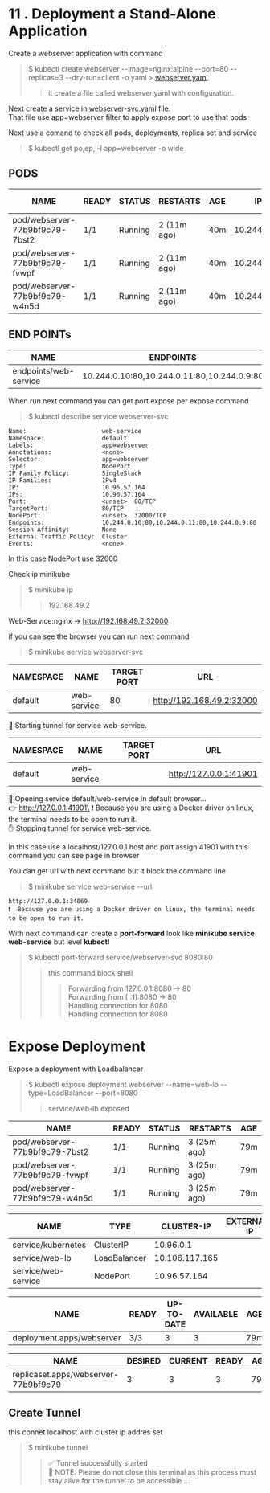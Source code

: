 # 11 . Deployment a Stand-Alone Application

Create a webserver application with command

> $ kubectl create webserver --image=nginx:alpine --port=80 --replicas=3 --dry-run=client -o yaml > [webserver.yaml](github.com/nano871022/K8S-learning/11-deploy-standalone-app/webserver.yaml)
>> it create a file called webserver.yaml with configuration.

Next create a service in [webserver-svc.yaml](github.com/nano871022/K8S-learning/11-deploy-standalone-app/webserver-svc.yaml) file. \
That file use app=webserver filter to apply expose port to use that pods

Next use a comand to check all pods, deployments, replica set and service 

> $ kubectl get po,ep, -l app=webserver -o wide

## PODS

NAME                            | READY  | STATUS   | RESTARTS     | AGE  | IP           | NODE      | NOMINATED NODE  | READINESS GATES  | APP
--------------------------------|--------|----------|--------------|------|--------------|-----------|-----------------|------------------|------------
pod/webserver-77b9bf9c79-7bst2   | 1/1    | Running  | 2 (11m ago)  | 40m  | 10.244.0.9   | minikube  | <none>          | <none>           | webserver
pod/webserver-77b9bf9c79-fvwpf   | 1/1    | Running  | 2 (11m ago)  | 40m  | 10.244.0.11  | minikube  | <none>          | <none>           | webserver
pod/webserver-77b9bf9c79-w4n5d   | 1/1    | Running  | 2 (11m ago)  | 40m  | 10.244.0.10  | minikube  | <none>          | <none>           | webserver

## END POINTs

NAME                   | ENDPOINTS                                    | AGE  | APP
-----------------------|----------------------------------------------|------|------------
endpoints/web-service  | 10.244.0.10:80,10.244.0.11:80,10.244.0.9:80  | 19m  | webserver

When run next command you can get port expose per expose command

> $ kubectl describe service webserver-svc

```
Name:                     web-service
Namespace:                default
Labels:                   app=webserver
Annotations:              <none>
Selector:                 app=webserver
Type:                     NodePort
IP Family Policy:         SingleStack
IP Families:              IPv4
IP:                       10.96.57.164
IPs:                      10.96.57.164
Port:                     <unset>  80/TCP
TargetPort:               80/TCP
NodePort:                 <unset>  32000/TCP
Endpoints:                10.244.0.10:80,10.244.0.11:80,10.244.0.9:80
Session Affinity:         None
External Traffic Policy:  Cluster
Events:                   <none>
```

In this case NodePort use 32000

Check ip minikube

> $ minikube ip
>> 192.168.49.2

Web-Service:nginx -> http://192.168.49.2:32000

if you can see the browser you can run next command

> $ minikube service webserver-svc


| NAMESPACE |    NAME     | TARGET PORT |            URL            |
|-----------|-------------|-------------|---------------------------|
| default   | web-service |          80 | http://192.168.49.2:32000 |


🏃  Starting tunnel for service web-service.

| NAMESPACE |    NAME     | TARGET PORT |          URL           |
|-----------|-------------|-------------|------------------------|
| default   | web-service |             | http://127.0.0.1:41901 |

🎉  Opening service default/web-service in default browser...\
👉  http://127.0.0.1:41901\
❗  Because you are using a Docker driver on linux, the terminal needs to be open to run it.\
✋  Stopping tunnel for service web-service.

In this case use a localhost/127.0.0.1 host and port assign 41901 with this command you can see page in browser

You can get url with next command but it block the command line

> $ minikube service web-service --url

```
http://127.0.0.1:34069
❗  Because you are using a Docker driver on linux, the terminal needs to be open to run it.
```

With next command can create a **port-forward** look like **minikube service web-service** but level **kubectl**

> $ kubectl port-forward service/webserver-svc 8080:80
>> this command block shell
>>> Forwarding from 127.0.0.1:8080 -> 80 \
>>> Forwarding from [::1]:8080 -> 80 \
>>> Handling connection for 8080 \
>>> Handling connection for 8080

# Expose Deployment

Expose a deployment with Loadbalancer

> $ kubectl expose deployment webserver --name=web-lb --type=LoadBalancer --port=8080
>> service/web-lb exposed

 NAME                            | READY  | STATUS   | RESTARTS    |  AGE
 --------------------------------|--------|----------|-------------|--------
pod/webserver-77b9bf9c79-7bst2  | 1/1    | Running  | 3 (25m ago)  | 79m
pod/webserver-77b9bf9c79-fvwpf  | 1/1    | Running  | 3 (25m ago)  | 79m
pod/webserver-77b9bf9c79-w4n5d  | 1/1    | Running  | 3 (25m ago)  | 79m

NAME                 | TYPE          | CLUSTER-IP      | EXTERNAL-IP  | PORT(S)         | AGE
---------------------|---------------|-----------------|--------------|-----------------|----------
service/kubernetes   | ClusterIP     | 10.96.0.1       | <none>       | 443/TCP         | 4h32m
service/web-lb       | LoadBalancer  | 10.106.117.165  | <pending>    | 8080:30687/TCP  | 19s
service/web-service  | NodePort      | 10.96.57.164    | <none>       | 80:32000/TCP    | 57m

NAME                       | READY  | UP-TO-DATE  | AVAILABLE  | AGE
---------------------------|--------|-------------|------------|---------
deployment.apps/webserver  | 3/3    | 3           | 3          | 79m

NAME                                  | DESIRED  | CURRENT  | READY  | AGE
--------------------------------------|----------|----------|--------|--------
replicaset.apps/webserver-77b9bf9c79  | 3        | 3        | 3      | 79m

## Create Tunnel

this connet localhost with cluster ip addres set

> $ minikube tunnel
>> ✅  Tunnel successfully started \
>> 📌  NOTE: Please do not close this terminal as this process must stay alive for the tunnel to be accessible ...

